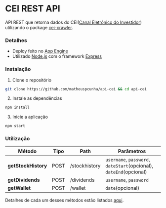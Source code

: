 # CEI REST API
API REST que retorna dados do CEI([Canal Eletrônico do Investidor](https://cei.b3.com.br/)) utilizando o package [cei-crawler](https://github.com/Menighin/cei-crawler).


### Detalhes
* Deploy feito no [App Engine](https://cloud.google.com/appengine)
* Utilizado [Node.js](https://nodejs.org/en/) com o framework [Express](https://expressjs.com/pt-br/)


### Instalação
1. Clone o repositório
```bash
git clone https://github.com/matheuspcunha/api-cei && cd api-cei
```

2. Instale as dependências
```bash
npm install
```

3. Inicie a aplicação
```bash
npm start
```

### Utilização

| Método              | Tipo      | Path          | Parâmetros                                                                                                                                                                        
|---------------------|-----------|---------------|--------------------------------------------------------------------|
| **getStockHistory** | POST      | /stockhistory | `username`, `password`, `dateStart`(opcional), `dateEnd`(opcional) |
| **getDividends**    | POST      | /dividends    | `username`, `password`                                             |
| **getWallet**       | POST      | /wallet       | `date`(opcional)                                                   |

Detalhes de cada um desses métodos estão listados [aqui](https://github.com/Menighin/cei-crawler/blob/master/README.md#utilização).
